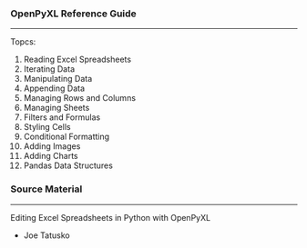 ### OpenPyXL Reference Guide
----
Topcs:

1. Reading Excel Spreadsheets
2. Iterating Data
3. Manipulating Data
4. Appending Data
5. Managing Rows and Columns
6. Managing Sheets
7. Filters and Formulas
8. Styling Cells
9. Conditional Formatting
10. Adding Images
11. Adding Charts
12. Pandas Data Structures


### Source Material
----
Editing Excel Spreadsheets in Python with OpenPyXL
- Joe Tatusko
